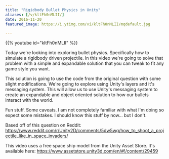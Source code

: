 ```yaml
---
title: "Rigidbody Bullet Physics in Unity"
aliases: [/v/kltFh0nMLII/]
date: 2016-11-20
featured_image: https://i.ytimg.com/vi/kltFh0nMLII/mqdefault.jpg

---
```


{{% youtube id="kltFh0nMLII" %}}

Today we're looking into exploring bullet physics. Specifically how to simulate a rigidbody driven projectile. In this video we're going to solve that problem with a simple and expandable solution that you can tweak to fit any game style you want.

This solution is going to use the code from the original question with some slight modifications. We're going to explore using Unity's layers and it's messaging system. This will allow us to use Unity's messaging system to create an expandable and object oriented solution to how our bullets interact with the world.

Fun stuff. Some caveats. I am not completely familiar with what I'm doing so expect some mistakes. I should know this stuff by now... but I don't.

Based off of this question on Reddit: https://www.reddit.com/r/Unity2D/comments/5dw5wg/how_to_shoot_a_projectile_like_in_space_invaders/

This video uses a free space ship model from the Unity Asset Store. It's available here: https://www.assetstore.unity3d.com/en/#!/content/29459